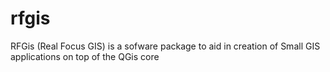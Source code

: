rfgis
=====

RFGis (Real Focus GIS) is a sofware package to aid in creation of Small GIS applications on top of the QGis core
